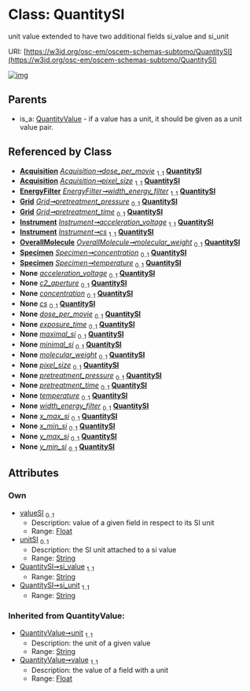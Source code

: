 
# Class: QuantitySI

unit value extended to have two additional fields si_value and si_unit

URI: [https://w3id.org/osc-em/oscem-schemas-subtomo/QuantitySI](https://w3id.org/osc-em/oscem-schemas-subtomo/QuantitySI)


[![img](https://yuml.me/diagram/nofunky;dir:TB/class/[Specimen],[QuantityValue],[Acquisition]++-%20dose_per_movie%201..1>[QuantitySI&#124;valueSI:float%20%3F;unitSI:string%20%3F;si_value:string;si_unit:string;unit(i):string;value(i):float],[Acquisition]++-%20pixel_size%201..1>[QuantitySI],[EnergyFilter]++-%20width_energy_filter%201..1>[QuantitySI],[Grid]++-%20pretreatment_pressure%200..1>[QuantitySI],[Grid]++-%20pretreatment_time%200..1>[QuantitySI],[Instrument]++-%20acceleration_voltage%201..1>[QuantitySI],[Instrument]++-%20cs%201..1>[QuantitySI],[OverallMolecule]++-%20molecular_weight%200..1>[QuantitySI],[Specimen]++-%20concentration%200..1>[QuantitySI],[Specimen]++-%20temperature%200..1>[QuantitySI],[Instrument]++-%20acceleration_voltage(i)%200..1>[QuantitySI],[Instrument]++-%20c2_aperture%200..1>[QuantitySI],[Specimen]++-%20concentration(i)%200..1>[QuantitySI],[Instrument]++-%20cs(i)%200..1>[QuantitySI],[Acquisition]++-%20dose_per_movie(i)%200..1>[QuantitySI],[Acquisition]++-%20exposure_time%200..1>[QuantitySI],[RangeSI]++-%20maximal_si%200..1>[QuantitySI],[RangeSI]++-%20minimal_si%200..1>[QuantitySI],[OverallMolecule]++-%20molecular_weight(i)%200..1>[QuantitySI],[Acquisition]++-%20pixel_size(i)%200..1>[QuantitySI],[Grid]++-%20pretreatment_pressure(i)%200..1>[QuantitySI],[Grid]++-%20pretreatment_time(i)%200..1>[QuantitySI],[Specimen]++-%20temperature(i)%200..1>[QuantitySI],[EnergyFilter]++-%20width_energy_filter(i)%200..1>[QuantitySI],[BoundingBox2DSI]++-%20x_max_si%200..1>[QuantitySI],[BoundingBox2DSI]++-%20x_min_si%200..1>[QuantitySI],[BoundingBox2DSI]++-%20y_max_si%200..1>[QuantitySI],[BoundingBox2DSI]++-%20y_min_si%200..1>[QuantitySI],[QuantityValue]^-[QuantitySI],[RangeSI],[OverallMolecule],[Instrument],[Grid],[EnergyFilter],[BoundingBox2DSI],[Acquisition])](https://yuml.me/diagram/nofunky;dir:TB/class/[Specimen],[QuantityValue],[Acquisition]++-%20dose_per_movie%201..1>[QuantitySI&#124;valueSI:float%20%3F;unitSI:string%20%3F;si_value:string;si_unit:string;unit(i):string;value(i):float],[Acquisition]++-%20pixel_size%201..1>[QuantitySI],[EnergyFilter]++-%20width_energy_filter%201..1>[QuantitySI],[Grid]++-%20pretreatment_pressure%200..1>[QuantitySI],[Grid]++-%20pretreatment_time%200..1>[QuantitySI],[Instrument]++-%20acceleration_voltage%201..1>[QuantitySI],[Instrument]++-%20cs%201..1>[QuantitySI],[OverallMolecule]++-%20molecular_weight%200..1>[QuantitySI],[Specimen]++-%20concentration%200..1>[QuantitySI],[Specimen]++-%20temperature%200..1>[QuantitySI],[Instrument]++-%20acceleration_voltage(i)%200..1>[QuantitySI],[Instrument]++-%20c2_aperture%200..1>[QuantitySI],[Specimen]++-%20concentration(i)%200..1>[QuantitySI],[Instrument]++-%20cs(i)%200..1>[QuantitySI],[Acquisition]++-%20dose_per_movie(i)%200..1>[QuantitySI],[Acquisition]++-%20exposure_time%200..1>[QuantitySI],[RangeSI]++-%20maximal_si%200..1>[QuantitySI],[RangeSI]++-%20minimal_si%200..1>[QuantitySI],[OverallMolecule]++-%20molecular_weight(i)%200..1>[QuantitySI],[Acquisition]++-%20pixel_size(i)%200..1>[QuantitySI],[Grid]++-%20pretreatment_pressure(i)%200..1>[QuantitySI],[Grid]++-%20pretreatment_time(i)%200..1>[QuantitySI],[Specimen]++-%20temperature(i)%200..1>[QuantitySI],[EnergyFilter]++-%20width_energy_filter(i)%200..1>[QuantitySI],[BoundingBox2DSI]++-%20x_max_si%200..1>[QuantitySI],[BoundingBox2DSI]++-%20x_min_si%200..1>[QuantitySI],[BoundingBox2DSI]++-%20y_max_si%200..1>[QuantitySI],[BoundingBox2DSI]++-%20y_min_si%200..1>[QuantitySI],[QuantityValue]^-[QuantitySI],[RangeSI],[OverallMolecule],[Instrument],[Grid],[EnergyFilter],[BoundingBox2DSI],[Acquisition])

## Parents

 *  is_a: [QuantityValue](QuantityValue.md) - if a value has a unit, it should be given as a unit value pair.

## Referenced by Class

 *  **[Acquisition](Acquisition.md)** *[Acquisition➞dose_per_movie](Acquisition_dose_per_movie.md)*  <sub>1..1</sub>  **[QuantitySI](QuantitySI.md)**
 *  **[Acquisition](Acquisition.md)** *[Acquisition➞pixel_size](Acquisition_pixel_size.md)*  <sub>1..1</sub>  **[QuantitySI](QuantitySI.md)**
 *  **[EnergyFilter](EnergyFilter.md)** *[EnergyFilter➞width_energy_filter](EnergyFilter_width_energy_filter.md)*  <sub>1..1</sub>  **[QuantitySI](QuantitySI.md)**
 *  **[Grid](Grid.md)** *[Grid➞pretreatment_pressure](Grid_pretreatment_pressure.md)*  <sub>0..1</sub>  **[QuantitySI](QuantitySI.md)**
 *  **[Grid](Grid.md)** *[Grid➞pretreatment_time](Grid_pretreatment_time.md)*  <sub>0..1</sub>  **[QuantitySI](QuantitySI.md)**
 *  **[Instrument](Instrument.md)** *[Instrument➞acceleration_voltage](Instrument_acceleration_voltage.md)*  <sub>1..1</sub>  **[QuantitySI](QuantitySI.md)**
 *  **[Instrument](Instrument.md)** *[Instrument➞cs](Instrument_cs.md)*  <sub>1..1</sub>  **[QuantitySI](QuantitySI.md)**
 *  **[OverallMolecule](OverallMolecule.md)** *[OverallMolecule➞molecular_weight](OverallMolecule_molecular_weight.md)*  <sub>0..1</sub>  **[QuantitySI](QuantitySI.md)**
 *  **[Specimen](Specimen.md)** *[Specimen➞concentration](Specimen_concentration.md)*  <sub>0..1</sub>  **[QuantitySI](QuantitySI.md)**
 *  **[Specimen](Specimen.md)** *[Specimen➞temperature](Specimen_temperature.md)*  <sub>0..1</sub>  **[QuantitySI](QuantitySI.md)**
 *  **None** *[acceleration_voltage](acceleration_voltage.md)*  <sub>0..1</sub>  **[QuantitySI](QuantitySI.md)**
 *  **None** *[c2_aperture](c2_aperture.md)*  <sub>0..1</sub>  **[QuantitySI](QuantitySI.md)**
 *  **None** *[concentration](concentration.md)*  <sub>0..1</sub>  **[QuantitySI](QuantitySI.md)**
 *  **None** *[cs](cs.md)*  <sub>0..1</sub>  **[QuantitySI](QuantitySI.md)**
 *  **None** *[dose_per_movie](dose_per_movie.md)*  <sub>0..1</sub>  **[QuantitySI](QuantitySI.md)**
 *  **None** *[exposure_time](exposure_time.md)*  <sub>0..1</sub>  **[QuantitySI](QuantitySI.md)**
 *  **None** *[maximal_si](maximal_si.md)*  <sub>0..1</sub>  **[QuantitySI](QuantitySI.md)**
 *  **None** *[minimal_si](minimal_si.md)*  <sub>0..1</sub>  **[QuantitySI](QuantitySI.md)**
 *  **None** *[molecular_weight](molecular_weight.md)*  <sub>0..1</sub>  **[QuantitySI](QuantitySI.md)**
 *  **None** *[pixel_size](pixel_size.md)*  <sub>0..1</sub>  **[QuantitySI](QuantitySI.md)**
 *  **None** *[pretreatment_pressure](pretreatment_pressure.md)*  <sub>0..1</sub>  **[QuantitySI](QuantitySI.md)**
 *  **None** *[pretreatment_time](pretreatment_time.md)*  <sub>0..1</sub>  **[QuantitySI](QuantitySI.md)**
 *  **None** *[temperature](temperature.md)*  <sub>0..1</sub>  **[QuantitySI](QuantitySI.md)**
 *  **None** *[width_energy_filter](width_energy_filter.md)*  <sub>0..1</sub>  **[QuantitySI](QuantitySI.md)**
 *  **None** *[x_max_si](x_max_si.md)*  <sub>0..1</sub>  **[QuantitySI](QuantitySI.md)**
 *  **None** *[x_min_si](x_min_si.md)*  <sub>0..1</sub>  **[QuantitySI](QuantitySI.md)**
 *  **None** *[y_max_si](y_max_si.md)*  <sub>0..1</sub>  **[QuantitySI](QuantitySI.md)**
 *  **None** *[y_min_si](y_min_si.md)*  <sub>0..1</sub>  **[QuantitySI](QuantitySI.md)**

## Attributes


### Own

 * [valueSI](valueSI.md)  <sub>0..1</sub>
     * Description: value of a given field in respect to its SI unit
     * Range: [Float](types/Float.md)
 * [unitSI](unitSI.md)  <sub>0..1</sub>
     * Description: the SI unit attached to a si value
     * Range: [String](types/String.md)
 * [QuantitySI➞si_value](QuantitySI_si_value.md)  <sub>1..1</sub>
     * Range: [String](types/String.md)
 * [QuantitySI➞si_unit](QuantitySI_si_unit.md)  <sub>1..1</sub>
     * Range: [String](types/String.md)

### Inherited from QuantityValue:

 * [QuantityValue➞unit](QuantityValue_unit.md)  <sub>1..1</sub>
     * Description: the unit of a given value
     * Range: [String](types/String.md)
 * [QuantityValue➞value](QuantityValue_value.md)  <sub>1..1</sub>
     * Description: the value of a field with a unit
     * Range: [Float](types/Float.md)
